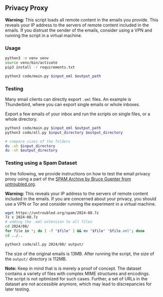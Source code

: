 ## Privacy Proxy

**Warning:**
This script loads all remote content in the emails you provide. This reveals your
IP address to the servers of remote content included in the emails. If you distrust
the sender of the emails, consider using a VPN and running the script in a virtual
machine.

### Usage

```bash
python3 -m venv venv
source venv/bin/activate
pip3 install -r requirements.txt

python3 code/main.py $input_eml $output_path
```

### Testing

Many email clients can directly export `.eml` files. An example is Thunderbird,
where you can export single emails or whole inboxes.

Export a few emails of your inbox and run the scripts on single files, or a
whole directory.

```bash
python3 code/main.py $input_eml $output_path
python3 code/all.py $input_directory $output_directory

# compare sizes of the folders
du -sh $input_directory
du -sh $output_directory
```

### Testing using a Spam Dataset

In the following, we provide instructions on how to test the email privacy proxy
using a part of the [SPAM Archive by Bruce Guenter from untroubled.org](https://untroubled.org/spam/).

**Warning:**
This reveals your IP address to the servers of remote content included in the emails.
If you are concerned about your privacy, you should use a VPN or Tor and consider
running the experiment in a virtual machine.

```bash
wget https://untroubled.org/spam/2024-08.7z
7z x 2024-08.7z
# adding the .eml extension to all files
cd 2024/08/
for file in *; do [ -f "$file" ] && mv "$file" "$file.eml"; done
cd ../..

python3 code/all.py 2024/08/ output/
```

The size of the original emails is 13MB. After running the script, the size of
the `output/` directory is 112MB.

**Note:** Keep in mind that is is merely a proof of concept. The dataset
contains a variety of files with complex MIME structures and encodings. The
script is not optimized for such cases. Further, a set of URLs in the dataset
are not accessible anymore, which may lead to discrepancies for later testing.
